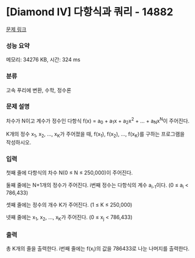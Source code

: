 # [Diamond IV] 다항식과 쿼리 - 14882 

[문제 링크](https://www.acmicpc.net/problem/14882) 

### 성능 요약

메모리: 34276 KB, 시간: 324 ms

### 분류

고속 푸리에 변환, 수학, 정수론

### 문제 설명

<p>차수가 N이고 계수가 정수인 다항식 f(x) = a<sub>0</sub> + a<sub>1</sub>x + a<sub>2</sub>x<sup>2</sup> + ... + a<sub>N</sub>x<sup>N</sup>이 주어진다.</p>

<p>K개의 정수 x<sub>1</sub>, x<sub>2</sub>, ..., x<sub>K</sub>가 주어졌을 때, f(x<sub>1</sub>), f(x<sub>2</sub>), ..., f(x<sub>K</sub>)를 구하는 프로그램을 작성하시오.</p>

### 입력 

 <p>첫째 줄에 다항식의 차수 N(0 ≤ N ≤ 250,000)이 주어진다.</p>

<p>둘째 줄에는 N+1개의 정수가 주어진다. i번째 정수는 다항식의 계수 a<sub>i-1</sub>이다. (0 ≤ a<sub>i</sub> < 786,433)</p>

<p>셋째 줄에는 정수의 개수 K가 주어진다. (1 ≤ K ≤ 250,000)</p>

<p>넷째 줄에는 x<sub>1</sub>, x<sub>2</sub>, ..., x<sub>K</sub>가 주어진다. (0 ≤ x<sub>j</sub> < 786,433)</p>

### 출력 

 <p>총 K개의 줄을 출력한다. i번째 줄에는 f(x<sub>i</sub>)의 값을 786433로 나눈 나머지를 출력한다.</p>

